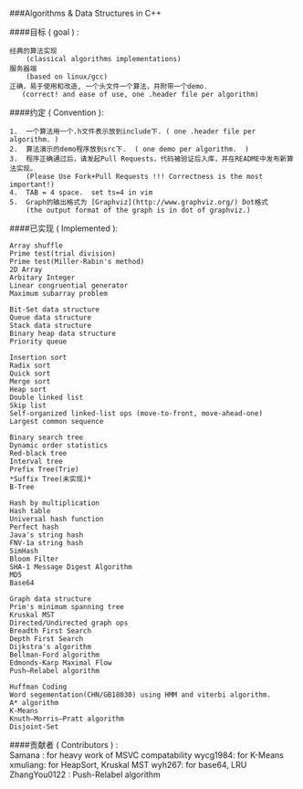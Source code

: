 ###Algorithms & Data Structures in C++

####目标 ( goal ) :

    经典的算法实现
        (classical algorithms implementations)
    服务器端
        (based on linux/gcc)
    正确，易于使用和改造, 一个头文件一个算法，并附带一个demo.
       (correct! and ease of use, one .header file per algorithm)

####约定 ( Convention ):

    1.  一个算法用一个.h文件表示放到include下. ( one .header file per algorithm. )
    2.  算法演示的demo程序放到src下.  ( one demo per algorithm.  )
    3.  程序正确通过后，请发起Pull Requests，代码被验证后入库，并在README中发布新算法实现。
        (Please Use Fork+Pull Requests !!! Correctness is the most important!)
    4.  TAB = 4 space.  set ts=4 in vim
    5.  Graph的输出格式为 [Graphviz](http://www.graphviz.org/) Dot格式
    	(the output format of the graph is in dot of graphviz.)

####已实现 ( Implemented ):

    Array shuffle
    Prime test(trial division)
    Prime test(Miller-Rabin's method)
    2D Array
    Arbitary Integer
    Linear congruential generator
	Maximum subarray problem

    Bit-Set data structure
    Queue data structure
    Stack data structure
    Binary heap data structure
    Priority queue

    Insertion sort
    Radix sort
    Quick sort
    Merge sort
    Heap sort
    Double linked list
    Skip list
    Self-organized linked-list ops (move-to-front, move-ahead-one)
    Largest common sequence

    Binary search tree
    Dynamic order statistics
    Red-black tree
    Interval tree
    Prefix Tree(Trie)
    *Suffix Tree(未实现)*
	B-Tree

    Hash by multiplication
    Hash table
    Universal hash function
    Perfect hash
    Java's string hash
    FNV-1a string hash
    SimHash
    Bloom Filter
    SHA-1 Message Digest Algorithm
    MD5
	Base64

    Graph data structure
    Prim's minimum spanning tree
	Kruskal MST
    Directed/Undirected graph ops
    Breadth First Search
    Depth First Search
    Dijkstra's algorithm
    Bellman-Ford algorithm
    Edmonds-Karp Maximal Flow
	Push–Relabel algorithm

    Huffman Coding
    Word segementation(CHN/GB18030) using HMM and viterbi algorithm.
    A* algorithm
    K-Means
    Knuth–Morris–Pratt algorithm
	Disjoint-Set

####贡献者 ( Contributors ) :  
    Samana :  for heavy work of MSVC compatability
    wycg1984: for K-Means
    xmuliang: for HeapSort, Kruskal MST
	wyh267: for base64, LRU
	ZhangYou0122 : Push-Relabel algorithm
